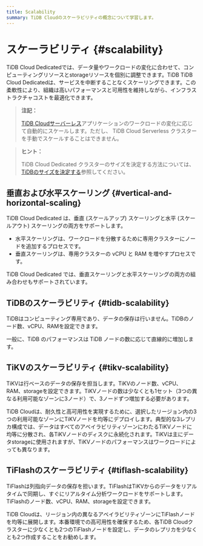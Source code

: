 ```yaml
---
title: Scalability
summary: TiDB Cloudのスケーラビリティの概念について学習します。
---
```


# スケーラビリティ {#scalability}

TiDB Cloud Dedicatedでは、データ量やワークロードの変化に合わせて、コンピューティングリソースとstorageリソースを個別に調整できます。TiDB TiDB Cloud Dedicatedは、サービスを中断することなくスケーリングできます。この柔軟性により、組織は高いパフォーマンスと可用性を維持しながら、インフラストラクチャコストを最適化できます。

> **注記：**
>
> [TiDB Cloudサーバーレス](/tidb-cloud/select-cluster-tier.md#tidb-cloud-serverless)アプリケーションのワークロードの変化に応じて自動的にスケールします。ただし、 TiDB Cloud Serverless クラスターを手動でスケールすることはできません。

> **ヒント：**
>
> TiDB Cloud Dedicated クラスターのサイズを決定する方法については、 [TiDBのサイズを決定する](/tidb-cloud/size-your-cluster.md)参照してください。

## 垂直および水平スケーリング {#vertical-and-horizontal-scaling}

TiDB Cloud Dedicated は、垂直 (スケールアップ) スケーリングと水平 (スケールアウト) スケーリングの両方をサポートします。

-   水平スケーリングは、ワークロードを分散するために専用クラスターにノードを追加するプロセスです。
-   垂直スケーリングは、専用クラスターの vCPU と RAM を増やすプロセスです。

TiDB Cloud Dedicated では、垂直スケーリングと水平スケーリングの両方の組み合わせもサポートされています。

## TiDBのスケーラビリティ {#tidb-scalability}

TiDBはコンピューティング専用であり、データの保存は行いません。TiDBのノード数、vCPU、RAMを設定できます。

一般に、TiDB のパフォーマンスは TiDB ノードの数に応じて直線的に増加します。

## TiKVのスケーラビリティ {#tikv-scalability}

TiKVは行ベースのデータの保存を担当します。TiKVのノード数、vCPU、RAM、storageを設定できます。TiKVノードの数は少なくとも1セット（3つの異なる利用可能なゾーンに3ノード）で、3ノードずつ増加する必要があります。

TiDB Cloudは、耐久性と高可用性を実現するために、選択したリージョン内の3つの利用可能なゾーンにTiKVノードを均等にデプロイします。典型的な3レプリカ構成では、データはすべてのアベイラビリティゾーンにわたるTiKVノードに均等に分散され、各TiKVノードのディスクに永続化されます。TiKVは主にデータstorageに使用されますが、TiKVノードのパフォーマンスはワークロードによっても異なります。

## TiFlashのスケーラビリティ {#tiflash-scalability}

TiFlashは列指向データの保存を担います。TiFlashはTiKVからのデータをリアルタイムで同期し、すぐにリアルタイム分析ワークロードをサポートします。TiFlashのノード数、vCPU、RAM、storageを設定できます。

TiDB Cloudは、リージョン内の異なるアベイラビリティゾーンにTiFlashノードを均等に展開します。本番環境での高可用性を確保するため、各TiDB Cloudクラスターに少なくとも2つのTiFlashノードを設定し、データのレプリカを少なくとも2つ作成することをお勧めします。
